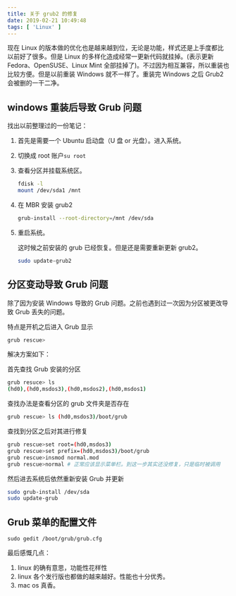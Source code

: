```yaml
---
title: 关于 grub2 的修复
date: 2019-02-21 10:49:48
tags: [ 'Linux' ]
---
```


现在 Linux 的版本做的优化也是越来越到位，无论是功能，样式还是上手度都比以前好了很多。但是 Linux 的多样化造成经常一更新代码就挂掉。(表示更新 Fedora、OpenSUSE、Linux Mint 全部挂掉了)。不过因为相互兼容，所以重装也比较方便。但是以前重装 Windows 就不一样了。重装完 Windows 之后 Grub2 会被删的一干二净。

## windows 重装后导致 Grub 问题

找出以前整理过的一份笔记：

1. 首先是需要一个 Ubuntu 启动盘（U 盘 or 光盘）。进入系统。

2. 切换成 root 账户`su root`

3. 查看分区并挂载系统区。

   ```bash
   fdisk -l
   mount /dev/sda1 /mnt 
   ```

4. 在 MBR 安装 grub2

   ```bash
   grub-install --root-directory=/mnt /dev/sda
   ```

5. 重启系统。

   这时候之前安装的 grub 已经恢复。但是还是需要重新更新 grub2。

   ```bash
   sudo update-grub2
   ```

## 分区变动导致 Grub 问题

除了因为安装 Windows 导致的 Grub 问题。之前也遇到过一次因为分区被更改导致 Grub 丢失的问题。

特点是开机之后进入 Grub 显示

```bash
grub rescue>
```

解决方案如下：

首先查找 Grub 安装的分区

```bash
grub resuce> ls
(hd0),(hd0,msdos3),(hd0,msdos2),(hd0,msdos1)
```

查找办法是查看分区的 grub 文件夹是否存在

```bash
grub rescue> ls (hd0,msdos3)/boot/grub
```

查找到分区之后对其进行修复

```bash
grub rescue>set root=(hd0,msdos3)
grub rescue>set prefix=(hd0,msdos3)/boot/grub
grub rescue>insmod normal.mod
grub rescue>normal # 正常应该显示菜单栏。到这一步其实还没修复，只是临时被调用
```

然后进去系统后依然重新安装 Grub 并更新

```bash
sudo grub-install /dev/sda
sudo update-grub
```



## Grub 菜单的配置文件

```
sudo gedit /boot/grub/grub.cfg
```





最后感慨几点：

1. linux 的确有意思，功能性花样性
2. linux 各个发行版也都做的越来越好。性能也十分优秀。
3. mac os 真香。